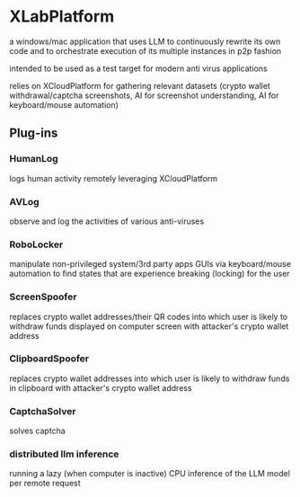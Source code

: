 # XLabPlatform

a windows/mac application that uses LLM to continuously rewrite its own code and to orchestrate execution of its multiple instances in p2p fashion

intended to be used as a test target for modern anti virus applications

relies on XCloudPlatform for gathering relevant datasets (crypto wallet withdrawal/captcha screenshots, AI for screenshot understanding, AI for keyboard/mouse automation)

## Plug-ins

### HumanLog

logs human activity remotely leveraging XCloudPlatform



### AVLog
 
observe and log the activities of various anti-viruses


### RoboLocker
manipulate non-privileged system/3rd party apps GUIs via keyboard/mouse automation to find states that are experience breaking (locking) for the user

### ScreenSpoofer

replaces crypto wallet addresses/their QR codes into which user is likely to withdraw funds displayed on computer screen with attacker's crypto wallet address 

### ClipboardSpoofer

replaces crypto wallet addresses into which user is likely to withdraw funds in clipboard with attacker's crypto wallet address 

### CaptchaSolver

solves captcha


### distributed llm inference 

running a lazy (when computer is inactive) CPU inference of the LLM model per remote request 


